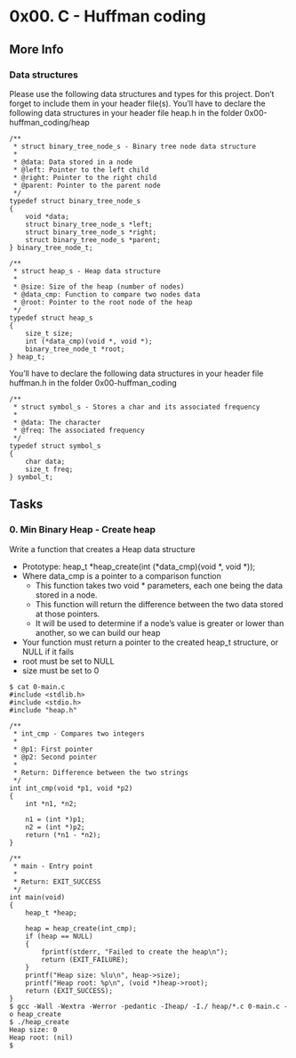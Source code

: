 # 0x00. C - Huffman coding

## More Info

### Data structures

Please use the following data structures and types for this project. Don’t forget to include them in your header file(s). You’ll have to declare the following data structures in your header file heap.h in the folder 0x00-huffman_coding/heap

```
/**
 * struct binary_tree_node_s - Binary tree node data structure
 *
 * @data: Data stored in a node
 * @left: Pointer to the left child
 * @right: Pointer to the right child
 * @parent: Pointer to the parent node
 */
typedef struct binary_tree_node_s
{
    void *data;
    struct binary_tree_node_s *left;
    struct binary_tree_node_s *right;
    struct binary_tree_node_s *parent;
} binary_tree_node_t;

/**
 * struct heap_s - Heap data structure
 *
 * @size: Size of the heap (number of nodes)
 * @data_cmp: Function to compare two nodes data
 * @root: Pointer to the root node of the heap
 */
typedef struct heap_s
{
    size_t size;
    int (*data_cmp)(void *, void *);
    binary_tree_node_t *root;
} heap_t;
```

You’ll have to declare the following data structures in your header file huffman.h in the folder 0x00-huffman_coding

```
/**
 * struct symbol_s - Stores a char and its associated frequency
 *
 * @data: The character
 * @freq: The associated frequency
 */
typedef struct symbol_s
{
    char data;
    size_t freq;
} symbol_t;
```

## Tasks

### 0. Min Binary Heap - Create heap

Write a function that creates a Heap data structure

* Prototype: heap_t *heap_create(int (*data_cmp)(void *, void *));
* Where data_cmp is a pointer to a comparison function
	* This function takes two void * parameters, each one being the data stored in a node.
	* This function will return the difference between the two data stored at those pointers.
	* It will be used to determine if a node’s value is greater or lower than another, so we can build our heap
* Your function must return a pointer to the created heap_t structure, or NULL if it fails
* root must be set to NULL
* size must be set to 0

```
$ cat 0-main.c
#include <stdlib.h>
#include <stdio.h>
#include "heap.h"

/**
 * int_cmp - Compares two integers
 *
 * @p1: First pointer
 * @p2: Second pointer
 *
 * Return: Difference between the two strings
 */
int int_cmp(void *p1, void *p2)
{
    int *n1, *n2;

    n1 = (int *)p1;
    n2 = (int *)p2;
    return (*n1 - *n2);
}

/**
 * main - Entry point
 *
 * Return: EXIT_SUCCESS
 */
int main(void)
{
    heap_t *heap;

    heap = heap_create(int_cmp);
    if (heap == NULL)
    {
        fprintf(stderr, "Failed to create the heap\n");
        return (EXIT_FAILURE);
    }
    printf("Heap size: %lu\n", heap->size);
    printf("Heap root: %p\n", (void *)heap->root);
    return (EXIT_SUCCESS);
}
$ gcc -Wall -Wextra -Werror -pedantic -Iheap/ -I./ heap/*.c 0-main.c -o heap_create
$ ./heap_create
Heap size: 0
Heap root: (nil)
$
```
